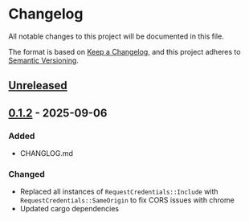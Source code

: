 # Changelog

All notable changes to this project will be documented in this file.

The format is based on [Keep a Changelog](https://keepachangelog.com/en/1.1.0/),
and this project adheres to [Semantic Versioning](https://semver.org/spec/v2.0.0.html).

## [Unreleased]


## [0.1.2] - 2025-09-06

### Added

- CHANGLOG.md

### Changed

- Replaced all instances of `RequestCredentials::Include` with `RequestCredentials::SameOrigin` to fix CORS issues with chrome
- Updated cargo dependencies



[unreleased]: https://github.com/justins-engineering/kratos-client-rust/compare/v0.1.2...master
[0.1.2]: https://github.com/justins-engineering/kratos-client-rust/compare/v0.1.1...v0.1.2
[0.1.1]: https://github.com/justins-engineering/kratos-client-rust/releases/tag/v0.1.1
